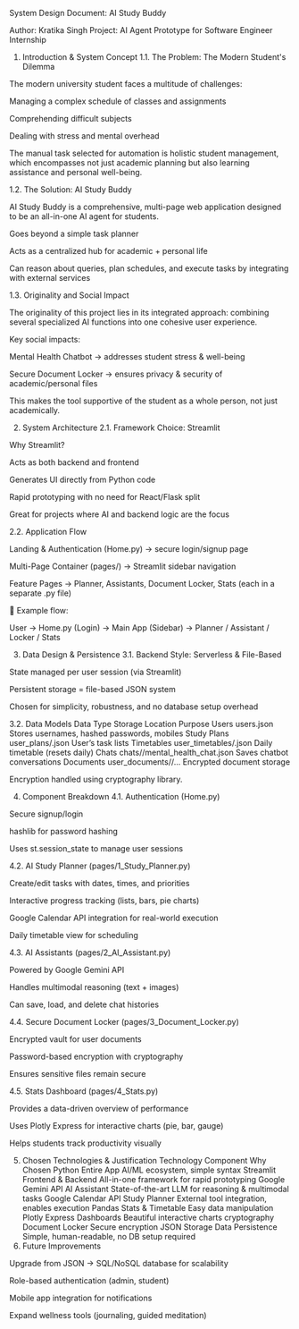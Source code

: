 System Design Document: AI Study Buddy

Author: Kratika Singh
Project: AI Agent Prototype for Software Engineer Internship

1. Introduction & System Concept
1.1. The Problem: The Modern Student's Dilemma

The modern university student faces a multitude of challenges:

Managing a complex schedule of classes and assignments

Comprehending difficult subjects

Dealing with stress and mental overhead

The manual task selected for automation is holistic student management, which encompasses not just academic planning but also learning assistance and personal well-being.

1.2. The Solution: AI Study Buddy

AI Study Buddy is a comprehensive, multi-page web application designed to be an all-in-one AI agent for students.

Goes beyond a simple task planner

Acts as a centralized hub for academic + personal life

Can reason about queries, plan schedules, and execute tasks by integrating with external services

1.3. Originality and Social Impact

The originality of this project lies in its integrated approach: combining several specialized AI functions into one cohesive user experience.

Key social impacts:

Mental Health Chatbot → addresses student stress & well-being

Secure Document Locker → ensures privacy & security of academic/personal files

This makes the tool supportive of the student as a whole person, not just academically.

2. System Architecture
2.1. Framework Choice: Streamlit

Why Streamlit?

Acts as both backend and frontend

Generates UI directly from Python code

Rapid prototyping with no need for React/Flask split

Great for projects where AI and backend logic are the focus

2.2. Application Flow

Landing & Authentication (Home.py) → secure login/signup page

Multi-Page Container (pages/) → Streamlit sidebar navigation

Feature Pages → Planner, Assistants, Document Locker, Stats (each in a separate .py file)

📌 Example flow:

User → Home.py (Login) → Main App (Sidebar) → Planner / Assistant / Locker / Stats

3. Data Design & Persistence
3.1. Backend Style: Serverless & File-Based

State managed per user session (via Streamlit)

Persistent storage = file-based JSON system

Chosen for simplicity, robustness, and no database setup overhead

3.2. Data Models
Data Type	Storage Location	Purpose
Users	users.json	Stores usernames, hashed passwords, mobiles
Study Plans	user_plans/<username>.json	User’s task lists
Timetables	user_timetables/<username>.json	Daily timetable (resets daily)
Chats	chats/<username>/mental_health_chat.json	Saves chatbot conversations
Documents	user_documents/<username>/...	Encrypted document storage

Encryption handled using cryptography library.

4. Component Breakdown
4.1. Authentication (Home.py)

Secure signup/login

hashlib for password hashing

Uses st.session_state to manage user sessions

4.2. AI Study Planner (pages/1_Study_Planner.py)

Create/edit tasks with dates, times, and priorities

Interactive progress tracking (lists, bars, pie charts)

Google Calendar API integration for real-world execution

Daily timetable view for scheduling

4.3. AI Assistants (pages/2_AI_Assistant.py)

Powered by Google Gemini API

Handles multimodal reasoning (text + images)

Can save, load, and delete chat histories

4.4. Secure Document Locker (pages/3_Document_Locker.py)

Encrypted vault for user documents

Password-based encryption with cryptography

Ensures sensitive files remain secure

4.5. Stats Dashboard (pages/4_Stats.py)

Provides a data-driven overview of performance

Uses Plotly Express for interactive charts (pie, bar, gauge)

Helps students track productivity visually

5. Chosen Technologies & Justification
Technology	Component	Why Chosen
Python	Entire App	AI/ML ecosystem, simple syntax
Streamlit	Frontend & Backend	All-in-one framework for rapid prototyping
Google Gemini API	AI Assistant	State-of-the-art LLM for reasoning & multimodal tasks
Google Calendar API	Study Planner	External tool integration, enables execution
Pandas	Stats & Timetable	Easy data manipulation
Plotly Express	Dashboards	Beautiful interactive charts
cryptography	Document Locker	Secure encryption
JSON Storage	Data Persistence	Simple, human-readable, no DB setup required
6. Future Improvements

Upgrade from JSON → SQL/NoSQL database for scalability

Role-based authentication (admin, student)

Mobile app integration for notifications

Expand wellness tools (journaling, guided meditation)
